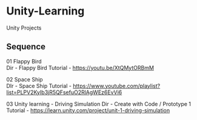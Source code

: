 # Unity-Learning
Unity Projects

## Sequence

01 Flappy Bird <br>
Dir - Flappy Bird
Tutorial - https://youtu.be/XtQMytORBmM

02 Space Ship <br>
DIr - Space Ship
Tutorial - https://www.youtube.com/playlist?list=PLPV2KyIb3jR5QFsefuO2RlAgWEz6EvVi6

03 Unity learning - Driving Simulation
Dir - Create with Code / Prototype 1
Tutorial - https://learn.unity.com/project/unit-1-driving-simulation
